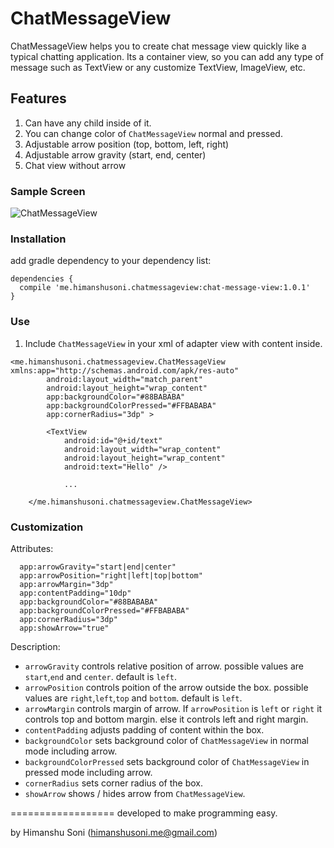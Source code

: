 # ChatMessageView
ChatMessageView helps you to create chat message view quickly like a typical chatting application. 
Its a container view, so you can add any type of message such as TextView or any customize TextView, ImageView, etc.


## Features
1. Can have any child inside of it.
2. You can change color of `ChatMessageView` normal and pressed.
3. Adjustable arrow position (top, bottom, left, right)
4. Adjustable arrow gravity (start, end, center)
5. Chat view without arrow

### Sample Screen
![ChatMessageView](https://raw.githubusercontent.com/himanshu-soni/ChatMessageView/master/screenshot/screen2.jpg)

### Installation
add gradle dependency to your dependency list:

```
dependencies {
  compile 'me.himanshusoni.chatmessageview:chat-message-view:1.0.1'
}
```

### Use
1. Include `ChatMessageView` in your xml of adapter view with content inside.

```
<me.himanshusoni.chatmessageview.ChatMessageView xmlns:app="http://schemas.android.com/apk/res-auto"
        android:layout_width="match_parent"
        android:layout_height="wrap_content"
        app:backgroundColor="#88BABABA"
        app:backgroundColorPressed="#FFBABABA"
        app:cornerRadius="3dp" >

        <TextView
            android:id="@+id/text"
            android:layout_width="wrap_content"
            android:layout_height="wrap_content"
            android:text="Hello" />
            
            ...
            
    </me.himanshusoni.chatmessageview.ChatMessageView>
```


### Customization
Attributes:

```
  app:arrowGravity="start|end|center"
  app:arrowPosition="right|left|top|bottom"
  app:arrowMargin="3dp"
  app:contentPadding="10dp"
  app:backgroundColor="#88BABABA"
  app:backgroundColorPressed="#FFBABABA"
  app:cornerRadius="3dp"
  app:showArrow="true"
```

Description:


- `arrowGravity` controls relative position of arrow. possible values are `start`,`end` and `center`. default is `left`.
- `arrowPosition` controls poition of the arrow outside the box. possible values are `right`,`left`,`top` and `bottom`. default is `left`.
- `arrowMargin` controls margin of arrow. If `arrowPosition` is `left` or `right` it controls top and bottom margin. else it controls left and right margin.
- `contentPadding` adjusts padding of content within the box.
- `backgroundColor` sets background color of `ChatMessageView` in normal mode including arrow. 
- `backgroundColorPressed` sets background color of `ChatMessageView` in pressed mode including arrow. 
- `cornerRadius` sets corner radius of the box.
- `showArrow` shows / hides arrow from `ChatMessageView`.



==================
developed to make programming easy. 

by Himanshu Soni (himanshusoni.me@gmail.com)

